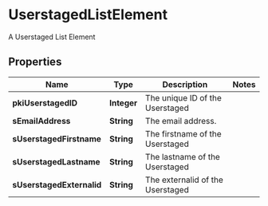 

# UserstagedListElement

A Userstaged List Element

## Properties

| Name | Type | Description | Notes |
|------------ | ------------- | ------------- | -------------|
|**pkiUserstagedID** | **Integer** | The unique ID of the Userstaged |  |
|**sEmailAddress** | **String** | The email address. |  |
|**sUserstagedFirstname** | **String** | The firstname of the Userstaged |  |
|**sUserstagedLastname** | **String** | The lastname of the Userstaged |  |
|**sUserstagedExternalid** | **String** | The externalid of the Userstaged |  |




